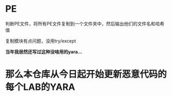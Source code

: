 # PE

判断PE文件，将所有PE文件复制到一个文件夹中，然后输出他们的文件名和哈希值

复制模块有点问题，没用try/except

**当年我居然还写过这种没啥用的yara...**

# 那么本仓库从今日起开始更新恶意代码的每个LAB的YARA
